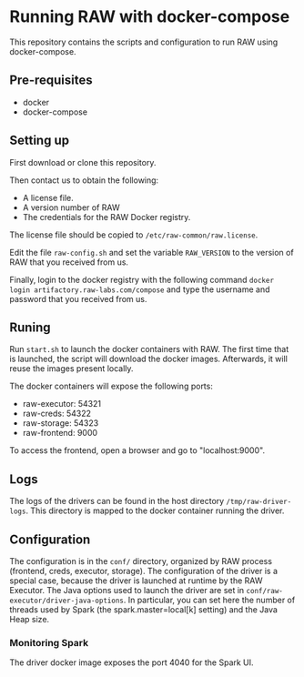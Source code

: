 # Running RAW with docker-compose

This repository contains the scripts and configuration to run RAW using docker-compose.

## Pre-requisites

- docker
- docker-compose


## Setting up

First download or clone this repository.

Then contact us to obtain the following:
- A license file.
- A version number of RAW
- The credentials for the RAW Docker registry.

The license file should be copied to `/etc/raw-common/raw.license`.

Edit the file `raw-config.sh` and set the variable `RAW_VERSION` to the version of RAW that you received from us.

Finally, login to the docker registry with the following command `docker login artifactory.raw-labs.com/compose` and type the username and password that you received from us.


##  Runing

Run `start.sh` to launch the docker containers with RAW.
The first time that is launched, the script will download the docker images. Afterwards, it will reuse the images present locally.

The docker containers will expose the following ports:

- raw-executor: 54321
- raw-creds: 54322
- raw-storage: 54323
- raw-frontend: 9000

To access the frontend, open a browser and go to "localhost:9000".


## Logs

The logs of the drivers can be found in the host directory `/tmp/raw-driver-logs`.
This directory is mapped to the docker container running the driver.

## Configuration

The configuration is in the `conf/` directory, organized by RAW process (frontend, creds,
executor, storage).
The configuration of the driver is a special case, because the driver is launched at runtime by the RAW Executor.
The Java options used to launch the driver are set in `conf/raw-executor/driver-java-options`.
In particular, you can set here the number of threads used by Spark (the spark.master=local[k] setting) and the Java Heap size.

### Monitoring Spark
The driver docker image exposes the port 4040 for the Spark UI.

